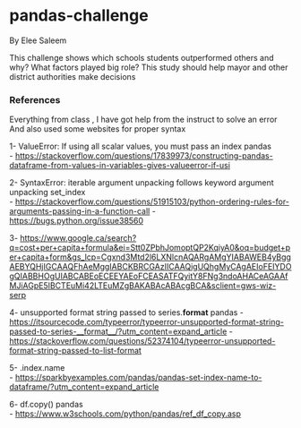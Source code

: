 # pandas-challenge
By Elee Saleem

This challenge shows which schools students outperformed others and why? What factors played big role?
This study should help mayor and other district authorities make decisions

### References

Everything from class , I have got help from the instruct to solve an error 
And also used some websites for proper syntax

1- ValueError: If using all scalar values, you must pass an index pandas \
    - https://stackoverflow.com/questions/17839973/constructing-pandas-dataframe-from-values-in-variables-gives-valueerror-if-usi
    
2- SyntaxError: iterable argument unpacking follows keyword argument unpacking set_index \
    - https://stackoverflow.com/questions/51915103/python-ordering-rules-for-arguments-passing-in-a-function-call
    - https://bugs.python.org/issue38560

3- https://www.google.ca/search?q=cost+per+capita+formula&ei=Stt0ZPbhJomoptQP2KqiyA0&oq=budget+per+capita+form&gs_lcp=Cgxnd3Mtd2l6LXNlcnAQARgAMgYIABAWEB4yBggAEBYQHjIGCAAQFhAeMggIABCKBRCGAzIICAAQigUQhgMyCAgAEIoFEIYDOgQIABBHOgUIABCABEoECEEYAEoFCEASATFQyitY8FNg3ndoAHACeAGAAfMJiAGpE5IBCTEuMi42LTEuMZgBAKABAcABAcgBCA&sclient=gws-wiz-serp

4- unsupported format string passed to series.__format__ pandas
    - https://itsourcecode.com/typeerror/typeerror-unsupported-format-string-passed-to-series-__format__/?utm_content=expand_article
    - https://stackoverflow.com/questions/52374104/typeerror-unsupported-format-string-passed-to-list-format

5- .index.name \
    - https://sparkbyexamples.com/pandas/pandas-set-index-name-to-dataframe/?utm_content=expand_article

6- df.copy() pandas \
    - https://www.w3schools.com/python/pandas/ref_df_copy.asp
